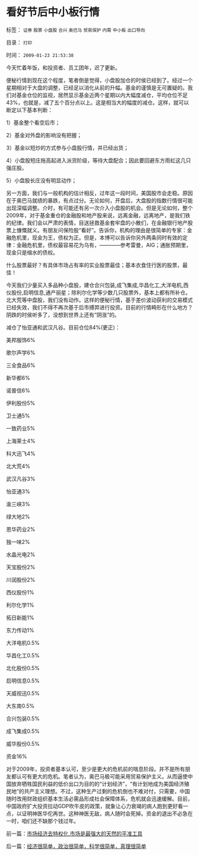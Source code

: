 # 看好节后中小板行情

标签： `证券` `股票` `小盘股` `合兴` `奥巴马` `贸易保护` `内需` `中小板` `出口导向` 

目录： `打印`

时间： `2009-01-23 21:53:38`

今天忙着年饭，和投资者、员工团年，迟了更新。

便秘行情到现在这个程度，笔者倒是觉得，小盘股加仓的时侯已经到了。经过一个星期相对于大盘的调整，已经足以消化从前的升幅。基金的谨慎是无可置疑的。我们对基金仓位的监视，居然显示基金近两个星期以内大幅度减仓，平均仓位不足43%，也就是，减了五个百分点以上。这是相当大的幅度的减仓。这样，就可以断定以下基本判断：

1）基金整个看空后市；

2）基金对外盘的影响没有把握；

3）基金以短炒的方式参与小盘股行情，并已经出货；

4）小盘股短庄拖高起进入派货阶级，等待大盘配合；因此要回避东方雨虹这几只强庄股。

5）小盘股长庄没有明显动作；

另一方面，我们与一般机构的估计相反，过年这一段时间，美国股市会走稳。原因在于奥巴马就绩的暴跌，有点过分。无论如何，开盘后，大盘股的指数行情很可能出现深幅调整。介时，有可能还有另一次介入小盘股的机会。但是无论如何，整个2009年，对于基金重仓的金融股和地产股来说，远离金融，远离地产，是我们铁的纪律。我们会以严肃的表情，目送拯救基金套牢盘的小散们，在金融银行地产股票上慷慨就义。有朋友问保险股“看好”。告诉你，机构的理由是很简单的专家：金融危机里，现金为王，债权为正。但是，本博可以告诉你另外两条同时有效的定律：金融危机里，债权最容易花为乌有，————参考雷曼，AIG；通胀预期里，现金只是缩水的债权。

什么股票最好？有具体市场占有率的实业股票最佳；基本衣食住行医的股票，最佳！

今天我们少量买入多品种小盘股，建仓合兴包装,成飞集成,华昌化工,大洋电机,西仪股份,启明信息,通产丽星；除利尔化学等少数几只股票外，基本上都有所补仓。北大荒等中盘股，我们没有动作。这样的便秘行情，基于差价波动获利的交易模式已经失效，我们不得不再次基于后市搏羿进行投资。目前的行情畸形在什么地方？阴跌的时侯听多了，没想到世界上还有“阴涨”的。

减仓了怡亚通和武汉凡谷。目前仓位84%(更正)：

美邦服饰6%

歌尔声学6%

三全食品6%

新华都6%

诺普信6%

伊利股份5%

卫士通5%

一致药业5%

上海莱士4%

科大迅飞4%

北大荒4%

武汉凡谷3%

怡亚通3%

渝三峡3%

绿大地2%

恩华药业2%

独一味2%

水晶光电2%

天宝股份2%

川润股份2%

西仪股份1%

利尔化学1%

拓日新能1%

东力传动1%

大洋电机0.5%

华昌化工0.5%

北化股份0.5%

启明信息0.5%

天威视迅0.5%

大东南0.5%

合兴包装0.5%

成飞集成0.5%

威华股份0.5%

资金16%

对于2009年，投资者基本认可，至少是更大的危机前的喘息阶段。并不是所有朋友都认可有更大的危机。笔者认为，奥巴马极可能采用贸易保护主义。从而逼使中国放弃牺牲国民利益的低价出口为目的的“计划经济”，“有计划地成为美国经济殖民地”的共产主义理想。不过，这种生产过剩的危机倒也不难对付，只需要，中国随时改用财政组织基本生活必需品形成社会保障体系，危机就会迅速缓解。目前，中国政府扩大投资拉动GDP吹牛皮的政策，就象让心力衰竭的病人跑到更好看一点，以证明神医华佗再世。这种神医无敌，病人随时会死掉。资金的退出不必急在一时，咱们还不缺那个钱过年。



前一篇：[市场经济去特权化,市场是最强大的天然的平准工具](../../../2009/1/23/市场经济去特权化,市场是最强大的天然的平准工具.md)

后一篇：[经济很简单，政治很简单，科学很简单，真理很简单](../../../2009/1/24/经济很简单，政治很简单，科学很简单，真理很简单.md)